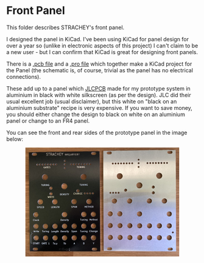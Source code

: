 # Front Panel

This folder describes STRACHEY's front panel.

I designed the panel in KiCad. I've been using KiCad for panel design for over a year so (unlike in electronic aspects of this project) I can't claim to be a new user - but I can confirm that KiCad is great for designing front panels.

There is a [.pcb file](https://github.com/m0xpd/STRACHEY/blob/main/Hardware/Panel/Strachey%20Panel.kicad_pcb) and a [.pro file](https://github.com/m0xpd/STRACHEY/blob/main/Hardware/Panel/Strachey%20Panel.kicad_pro) which together make a KiCad project for the Panel (the schematic is, of course, trivial as the panel has no electrical connections).

These add up to a panel which [JLCPCB](https://jlcpcb.com) made for my prototype system in aluminium in black with white silkscreen (as per the design). JLC did their usual excellent job (usual disclaimer), but this white on "black on an aluminium substrate" recipe is very expensive. If you want to save money, you should either change the design to black on white on an aluminium panel or change to an FR4 panel. 

You can see the front and rear sides of the prototype panel in the image below:
<p width=100%, align="center">
<img width=80%, src="https://github.com/m0xpd/STRACHEY/blob/main/Hardware/Panel/STRACHEY%20Panel.jpg".  
</p>
